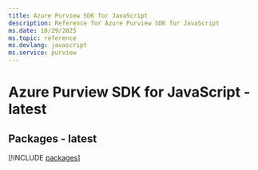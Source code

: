 ```yaml
---
title: Azure Purview SDK for JavaScript
description: Reference for Azure Purview SDK for JavaScript
ms.date: 10/29/2025
ms.topic: reference
ms.devlang: javascript
ms.service: purview
---
```

# Azure Purview SDK for JavaScript - latest
## Packages - latest
[!INCLUDE [packages](purview-index.md)]